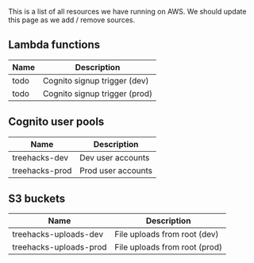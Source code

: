This is a list of all resources we have running on AWS. We should update this page as we add / remove sources.

## Lambda functions

| Name      | Description |
| ----------- | ----------- |
|  todo | Cognito signup trigger (dev) |
|  todo | Cognito signup trigger (prod) |

## Cognito user pools

| Name      | Description |
| ----------- | ----------- |
| treehacks-dev | Dev user accounts |
| treehacks-prod | Prod user accounts |

## S3 buckets

| Name      | Description |
| ----------- | ----------- |
| treehacks-uploads-dev | File uploads from root (dev) |
| treehacks-uploads-prod | File uploads from root (prod) |